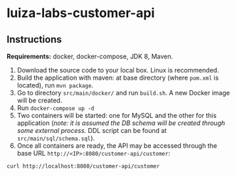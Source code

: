 # luiza-labs-customer-api

## Instructions

**Requirements:** docker, docker-compose, JDK 8, Maven.

1. Download the source code to your local box. Linux is recommended. 
2. Build the application with maven: at base directory (where `pom.xml` is located), run `mvn package`.
3. Go to directory `src/main/docker/` and run `build.sh`. A new Docker image will be created.
4. Run `docker-compose up -d`
5. Two containers will be started: one for MySQL and the other for this application (*note: it is assumed the DB schema will be created through some external process.* DDL script can be found at `src/main/sql/schema.sql`).
6. Once all containers are ready, the API may be accessed through the base URL `http://<IP>:8080/customer-api/customer`:
```bash
curl http://localhost:8080/customer-api/customer
```
